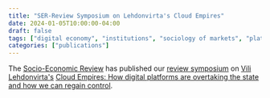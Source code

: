 ```yaml
---
title: "SER-Review Symposium on Lehdonvirta's Cloud Empires"
date: 2024-01-05T10:00:00-04:00
draft: false
tags: ["digital economy", "institutions", "sociology of markets", "platforms", "regulation"]
categories: ["publications"]
---
```


The [Socio-Economic Review](https://academic.oup.com/ser) has published our [review symposium](https://doi.org/10.1093/ser/mwae023) on [Vili Lehdonvirta's](https://www.oii.ox.ac.uk/people/profiles/vili-lehdonvirta/) [Cloud Empires: How digital platforms are overtaking the state and how we can regain control](https://cloudempires.org).